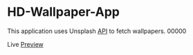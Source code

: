 # HD-Wallpaper-App

This application uses Unsplash [API](https://unsplash.com/developers) to fetch wallpapers. 00000

Live [Preview](https://hd-wallpapers4k.netlify.app/)

